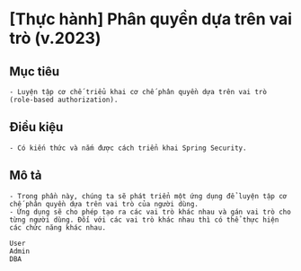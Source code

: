 # [Thực hành] Phân quyền dựa trên vai trò (v.2023)
## Mục tiêu
    - Luyện tập cơ chế triểu khai cơ chế phân quyền dựa trên vai trò (role-based authorization).
## Điều kiệu
    - Có kiến thức và nắm được cách triển khai Spring Security.
## Mô tả
    - Trong phần này, chúng ta sẽ phát triển một ứng dụng để luyện tập cơ chế phân quyền dựa trên vai trò của người dùng.
    - Ứng dụng sẽ cho phép tạo ra các vai trò khác nhau và gán vai trò cho từng người dùng. Đối với các vai trò khác nhau thì có thể thực hiện các chức năng khác nhau.

    User
    Admin
    DBA

